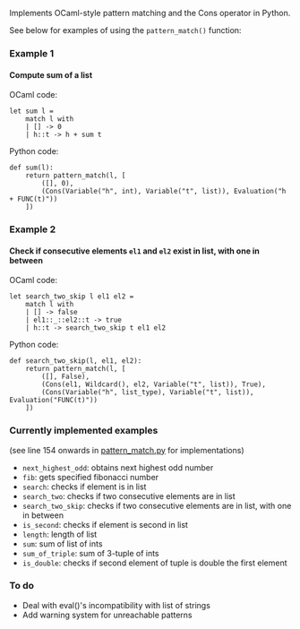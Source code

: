 Implements OCaml-style pattern matching and the Cons operator in Python.  

See below for examples of using the `pattern_match()` function:
### Example 1
#### Compute sum of a list
OCaml code:
```
let sum l =
    match l with
    | [] -> 0
    | h::t -> h + sum t
```
Python code:
```
def sum(l):
    return pattern_match(l, [
        ([], 0),
        (Cons(Variable("h", int), Variable("t", list)), Evaluation("h + FUNC(t)"))
    ])
```

### Example 2
#### Check if consecutive elements `el1` and `el2` exist in list, with one in between
OCaml code:
```
let search_two_skip l el1 el2 =
    match l with
    | [] -> false
    | el1::_::el2::t -> true
    | h::t -> search_two_skip t el1 el2
```
Python code:
```
def search_two_skip(l, el1, el2):
    return pattern_match(l, [
        ([], False),
        (Cons(el1, Wildcard(), el2, Variable("t", list)), True),
        (Cons(Variable("h", list_type), Variable("t", list)), Evaluation("FUNC(t)"))
    ])
```

### Currently implemented examples 
(see line 154 onwards in [pattern_match.py](pattern_match.py) for implementations)
* `next_highest_odd`: obtains next highest odd number
* `fib`: gets specified fibonacci number
* `search`: checks if element is in list
* `search_two`: checks if two consecutive elements are in list
* `search_two_skip`: checks if two consecutive elements are in list, with one in between
* `is_second`: checks if element is second in list
* `length`: length of list
* `sum`: sum of list of ints
* `sum_of_triple`: sum of 3-tuple of ints
* `is_double`: checks if second element of tuple is double the first element

### To do
* Deal with eval()'s incompatibility with list of strings
* Add warning system for unreachable patterns